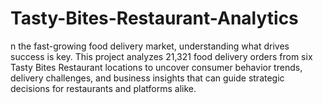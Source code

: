 # Tasty-Bites-Restaurant-Analytics
n the fast-growing food delivery market, understanding what drives success is key. This project analyzes 21,321 food delivery orders from six Tasty Bites Restaurant locations to uncover consumer behavior trends, delivery challenges, and business insights that can guide strategic decisions for restaurants and platforms alike.
